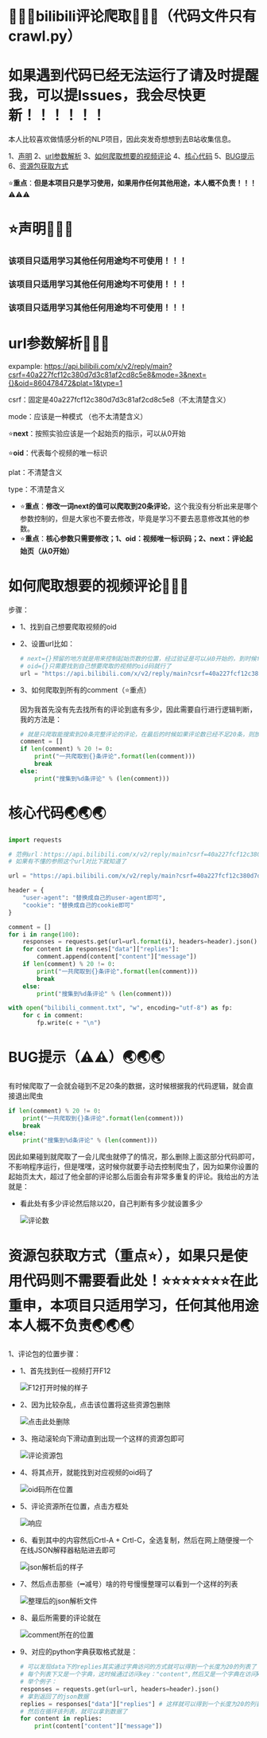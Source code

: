 # &#x1F308;&#x1F308;&#x1F308;bilibili评论爬取&#x1F308;&#x1F308;&#x1F308;（代码文件只有crawl.py）

# 如果遇到代码已经无法运行了请及时提醒我，可以提Issues，我会尽快更新！！！！！！

本人比较喜欢做情感分析的NLP项目，因此突发奇想想到去B站收集信息。

1、[声明](#para1) 2、[url参数解析](#para2) 3、[如何爬取想要的视频评论](#para3) 4、[核心代码](#para4) 5、[BUG提示](#para5) 6、[资源包获取方式](#para6)

⭐**重点**：**但是本项目只是学习使用，如果用作任何其他用途，本人概不负责！！！**⚠⚠⚠

# ⭐<a id="para1"/>声明&#x1F379;&#x1F379;&#x1F379;

### 该项目只适用学习其他任何用途均不可使用！！！

### 该项目只适用学习其他任何用途均不可使用！！！

### 该项目只适用学习其他任何用途均不可使用！！！

# <a id="para2"/>url参数解析&#x1F37A;&#x1F37A;&#x1F37A;

expample: https://api.bilibili.com/x/v2/reply/main?csrf=40a227fcf12c380d7d3c81af2cd8c5e8&mode=3&next={}&oid=860478472&plat=1&type=1

csrf：固定是40a227fcf12c380d7d3c81af2cd8c5e8（不太清楚含义）

mode：应该是一种模式 （也不太清楚含义）

⭐**next**：按照实验应该是一个起始页的指示，可以从0开始

⭐**oid**：代表每个视频的唯一标识

plat：不清楚含义

type：不清楚含义

- ⭐**重点**：**修改一词next的值可以爬取到20条评论**，这个我没有分析出来是哪个参数控制的，但是大家也不要去修改，毕竟是学习不要去恶意修改其他的参数。
- ⭐**重点**：**核心参数只需要修改；1、oid：视频唯一标识码；2、next：评论起始页（从0开始）**

# <a id="para3"/>如何爬取想要的视频评论&#x1F345;&#x1F345;&#x1F345;

步骤：

- 1、找到自己想要爬取视频的oid

- 2、设置url比如：

  ```python
  # next={}预留的地方就是用来控制起始页数的位置，经过验证是可以从0开始的，到时候for循环的时候用.fotmat()方法补全即可
  # oid={}只需要找到自己想要爬取的视频的oid码就行了
  url = "https://api.bilibili.com/x/v2/reply/main?csrf=40a227fcf12c380d7d3c81af2cd8c5e8&mode=3&next={}&oid=去找到自己想要爬取的视频的oid码然后把这儿替换掉即可&plat=1&type=1"
  ```

- 3、如何爬取到所有的comment（⭐重点）

  因为我首先没有先去找所有的评论到底有多少，因此需要自行进行逻辑判断，我的方法是：

  ```python
  # 就是只爬取能搜索到20条完整评论的评论，在最后的时候如果评论数已经不足20条，则放弃，这样也不会损失多少数据对于评论比较多的视频，如果评论数太少的视频大家可以自行修改代码将这部分删除即可。
  comment = []
  if len(comment) % 20 != 0:
      print("一共爬取到{}条评论".format(len(comment)))
      break
  else:
      print("搜集到%d条评论" % (len(comment)))
  ```

# <a id="para4"/>核心代码&#x1F30F;&#x1F30F;&#x1F30F;

```python
import requests

# 范例url：https://api.bilibili.com/x/v2/reply/main?csrf=40a227fcf12c380d7d3c81af2cd8c5e8&mode=3&next=3&oid=861032963&plat=1&type=1
# 如果有不懂的参照这个url对比下就知道了

url = "https://api.bilibili.com/x/v2/reply/main?csrf=40a227fcf12c380d7d3c81af2cd8c5e8&mode=3&next={}（这儿提示，从0开始即可）&oid=（替换成自己想要爬取的视频的oid码即可）&plat=1&type=1"

header = {
    "user-agent": "替换成自己的user-agent即可",
    "cookie": "替换成自己的cookie即可"
}

comment = []
for i in range(100):
    responses = requests.get(url=url.format(i), headers=header).json()
    for content in responses["data"]["replies"]:
        comment.append(content["content"]["message"])
    if len(comment) % 20 != 0:
        print("一共爬取到{}条评论".format(len(comment)))
        break
    else:
        print("搜集到%d条评论" % (len(comment)))

with open("bilibili_comment.txt", "w", encoding="utf-8") as fp:
    for c in comment:
        fp.write(c + "\n")
```

# <a id="para5">BUG提示（⚠⚠）&#x1F30F;&#x1F30F;&#x1F30F;

有时候爬取了一会就会碰到不足20条的数据，这时候根据我的代码逻辑，就会直接退出爬虫

```python
if len(comment) % 20 != 0:
	print("一共爬取到{}条评论".format(len(comment)))
	break
else:
	print("搜集到%d条评论" % (len(comment)))
```

因此如果碰到就爬取了一会儿爬虫就停了的情况，那么删除上面这部分代码即可，不影响程序运行，但是嘿嘿，这时候你就要手动去控制爬虫了，因为如果你设置的起始页太大，超过了他全部的评论那么后面会有非常多重复的评论。我给出的方法就是：

- 看此处有多少评论然后除以20，自己判断有多少就设置多少

  ![评论数](./static/评论数.png)

# <a id="para6">资源包获取方式（重点⭐），如果只是使用代码则不需要看此处！⭐⭐⭐⭐⭐⭐⭐在此重申，本项目只适用学习，任何其他用途本人概不负责&#x1F30F;&#x1F30F;&#x1F30F;

1、评论包的位置步骤：

- 1、首先找到任一视频打开F12

  ![F12打开时候的样子](./static/F12打开时候的样子.png)

  

- 2、因为比较杂乱，点击该位置将这些资源包删除

  ![点击此处删除](./static/点击此处删除.png)

  

- 3、拖动滚轮向下滑动直到出现一个这样的资源包即可

  ![评论资源包](./static/评论资源包.png)

  

- 4、将其点开，就能找到对应视频的oid码了

  ![oid码所在位置](./static/oid码所在位置.png)

  

- 5、评论资源所在位置，点击方框处

  ![响应](./static/响应.png)



- 6、看到其中的内容然后Crtl-A + Crtl-C，全选复制，然后在网上随便搜一个在线JSON解释器粘贴进去即可

  ![json解析后的样子](./static/json解析后的样子.png)

  

- 7、然后点击那些（➖减号）啥的符号慢慢整理可以看到一个这样的列表

  ![整理后的json解析文件](./static/整理后的json解析文件.png)

- 8、最后所需要的评论就在

  ![comment所在的位置](./static/comment所在的位置.png)

- 9、对应的python字典获取格式就是：

  ```python
  # 可以发现data下的replies其实通过字典访问的方式就可以得到一个长度为20的列表了（这儿看第7步的图片就可以看出来）
  # 每个列表下又是一个字典，这时候通过访问key："content",然后又是一个字典在访问key："message"就可以拿到数据了
  # 举个例子：
  responses = requests.get(url=url, headers=header).json()
  # 拿到返回了的json数据
  replies = responses["data"]["replies"] # 这样就可以得到一个长度为20的列表了
  # 然后在循环该列表，就可以拿到数据了
  for content in replies:
      print(content["content"]["message"])
  ```

  
